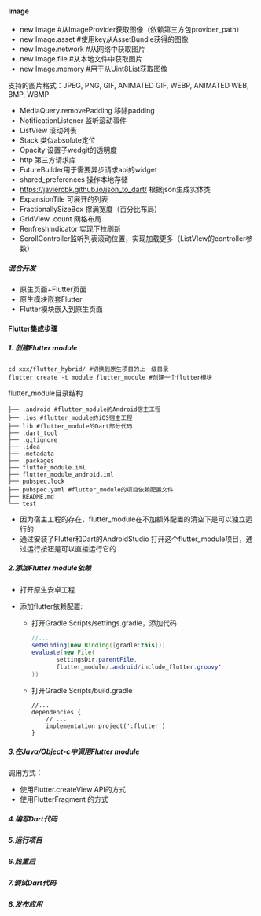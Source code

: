 #### Image

- new Image #从ImageProvider获取图像（依赖第三方包provider_path）
- new Image.asset #使用key从AssetBundle获得的图像
- new Image.network #从网络中获取图片
- new Image.file #从本地文件中获取图片
- new Image.memory #用于从Uint8List获取图像

支持的图片格式：JPEG, PNG, GIF, ANIMATED GIF, WEBP, ANIMATED WEB, BMP, WBMP





- MediaQuery.removePadding 移除padding
- NotificationListener 监听滚动事件
- ListView 滚动列表
- Stack 类似absolute定位
- Opacity 设置子wedgit的透明度
- http 第三方请求库
- FutureBuilder用于需要异步请求api的widget
- shared_preferences 操作本地存储
- https://javiercbk.github.io/json_to_dart/ 根据json生成实体类
- ExpansionTile 可展开的列表
- FractionallySizeBox 撑满宽度（百分比布局）
- GridView .count 网格布局
- RenfreshIndicator 实现下拉刷新
- ScrollController监听列表滚动位置，实现加载更多（ListVIew的controller参数）





##### 混合开发

- 原生页面+Flutter页面
- 原生模块嵌套Flutter
- Flutter模块嵌入到原生页面

#### Flutter集成步骤

##### 1. 创建Flutter module

```shell
cd xxx/flutter_hybrid/ #切换到原生项目的上一级目录
flutter create -t module flutter_module #创建一个flutter模块
```

flutter_module目录结构

```shell
├── .android #flutter_module的Android宿主工程
├── .ios #flutter_module的iOS宿主工程
├── lib #flutter_module的Dart部分代码
├── .dart_tool
├── .gitignore
├── .idea
├── .metadata
├── .packages
├── flutter_module.iml
├── flutter_module_android.iml
├── pubspec.lock
├── pubspec.yaml #flutter_module的项目依赖配置文件
├── README.md
└── test
```

- 因为宿主工程的存在，flutter_module在不加额外配置的清空下是可以独立运行的
- 通过安装了Flutter和Dart的AndroidStudio 打开这个flutter_module项目，通过运行按钮是可以直接运行它的

##### 2.添加Flutter module依赖

- 打开原生安卓工程

- 添加flutter依赖配置:

  - 打开Gradle Scripts/settings.gradle，添加代码

    ```java
    //...
    setBinding(new Binding([gradle:this]))
    evaluate(new File(
           settingsDir.parentFile,
           flutter_module/.android/include_flutter.groovy'
    ))
    ```

  - 打开Gradle Scripts/build.gradle

    ```
    //...
    dependencies {
        // ...
        implementation project(':flutter')
    }
    ```

    

  

#####  3.在Java/Object-c中调用Flutter module

调用方式：

- 使用Flutter.createView API的方式
- 使用FlutterFragment 的方式

#####  4.编写Dart代码



#####  5.运行项目



#####  6.热重启



#####  7.调试Dart代码



#####  8.发布应用

